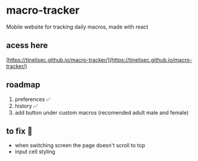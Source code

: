 # macro-tracker
Mobile website for tracking daily macros, made with react


## acess here
[https://tinelisec.github.io/macro-tracker/](https://tinelisec.github.io/macro-tracker/)

## roadmap
1. preferences ✅
2. history ✅
3. add button under custom macros (recomended adult male and female)


## to fix 🚧
- when switching screen the page doesn't scroll to top
- input cell styling
